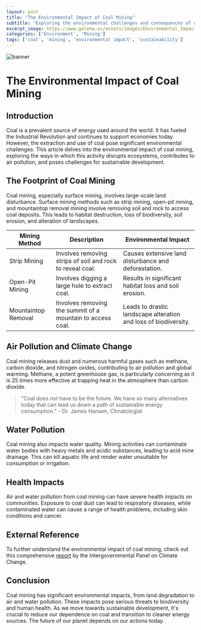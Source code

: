 ```yaml
---
layout: post
title: "The Environmental Impact of Coal Mining"
subtitle: "Exploring the environmental challenges and consequences of coal extraction."
excerpt_image: https://www.galena.es/assets/images/Environmental_Impact_of_Coal.png
categories: ['Environment', 'Mining']
tags: ['coal', 'mining', 'environmental impact', 'sustainability']
---
```


![banner](https://www.galena.es/assets/images/Environmental_Impact_of_Coal.png "Aerial view of a coal mine, showcasing the extensive landscape disruption caused by mining activities, with exposed earth, large machinery, and nearby vegetation loss, highlighting the environmental challenges associated with coal extraction.")

# The Environmental Impact of Coal Mining

## Introduction

Coal is a prevalent source of energy used around the world. It has fueled the Industrial Revolution and continues to support economies today. However, the extraction and use of coal pose significant environmental challenges. This article delves into the environmental impact of coal mining, exploring the ways in which this activity disrupts ecosystems, contributes to air pollution, and poses challenges for sustainable development.

## The Footprint of Coal Mining

Coal mining, especially surface mining, involves large-scale land disturbance. Surface mining methods such as strip mining, open-pit mining, and mountaintop removal mining involve removing soil and rock to access coal deposits. This leads to habitat destruction, loss of biodiversity, soil erosion, and alteration of landscapes.

| Mining Method | Description | Environmental Impact |
| --- | --- | --- |
| Strip Mining | Involves removing strips of soil and rock to reveal coal. | Causes extensive land disturbance and deforestation. |
| Open-Pit Mining | Involves digging a large hole to extract coal. | Results in significant habitat loss and soil erosion. |
| Mountaintop Removal | Involves removing the summit of a mountain to access coal. | Leads to drastic landscape alteration and loss of biodiversity. |

## Air Pollution and Climate Change

Coal mining releases dust and numerous harmful gases such as methane, carbon dioxide, and nitrogen oxides, contributing to air pollution and global warming. Methane, a potent greenhouse gas, is particularly concerning as it is 25 times more effective at trapping heat in the atmosphere than carbon dioxide.

> "Coal does not have to be the future. We have so many alternatives today that can lead us down a path of sustainable energy consumption." - Dr. James Hansen, Climatologist

## Water Pollution

Coal mining also impacts water quality. Mining activities can contaminate water bodies with heavy metals and acidic substances, leading to acid mine drainage. This can kill aquatic life and render water unsuitable for consumption or irrigation.

## Health Impacts

Air and water pollution from coal mining can have severe health impacts on communities. Exposure to coal dust can lead to respiratory diseases, while contaminated water can cause a range of health problems, including skin conditions and cancer.

## External Reference

To further understand the environmental impact of coal mining, check out this comprehensive [report](https://www.ipcc.ch/report/ar5/wg3/climate-change-2014-mitigation-of-climate-change/) by the Intergovernmental Panel on Climate Change.

## Conclusion

Coal mining has significant environmental impacts, from land degradation to air and water pollution. These impacts pose serious threats to biodiversity and human health. As we move towards sustainable development, it's crucial to reduce our dependence on coal and transition to cleaner energy sources. The future of our planet depends on our actions today.